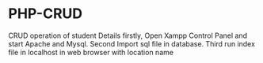 # PHP-CRUD
CRUD operation of student Details
firstly, Open Xampp Control Panel and start Apache and Mysql.
Second Import sql file in database.
Third run index file in localhost in web browser with location name 
